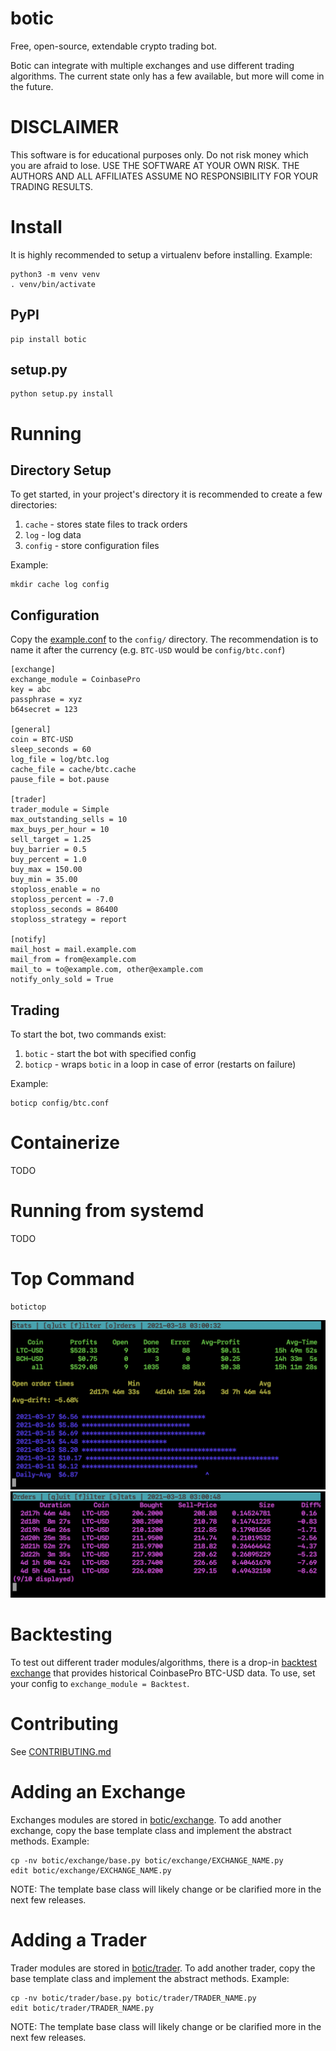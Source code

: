 # botic
Free, open-source, extendable crypto trading bot.

Botic can integrate with multiple exchanges and use different trading algorithms. The current
state only has a few available, but more will come in the future.

# DISCLAIMER

This software is for educational purposes only. Do not risk money which you are afraid to lose. USE
THE SOFTWARE AT YOUR OWN RISK. THE AUTHORS AND ALL AFFILIATES ASSUME NO RESPONSIBILITY FOR YOUR
TRADING RESULTS.

# Install

It is highly recommended to setup a virtualenv before installing. Example:

```
python3 -m venv venv
. venv/bin/activate
```
## PyPI

```
pip install botic
```

## setup.py

```
python setup.py install
```

# Running

## Directory Setup

To get started, in your project's directory it is recommended to create a few directories:
1. `cache` - stores state files to track orders
2. `log` - log data
3. `config` - store configuration files

Example:
```
mkdir cache log config
```

## Configuration
Copy the [example.conf](/example.conf) to the `config/` directory. The recommendation is to name it after the
currency (e.g. `BTC-USD` would be `config/btc.conf`)

```
[exchange]
exchange_module = CoinbasePro
key = abc
passphrase = xyz
b64secret = 123

[general]
coin = BTC-USD
sleep_seconds = 60
log_file = log/btc.log
cache_file = cache/btc.cache
pause_file = bot.pause

[trader]
trader_module = Simple
max_outstanding_sells = 10
max_buys_per_hour = 10
sell_target = 1.25
buy_barrier = 0.5
buy_percent = 1.0
buy_max = 150.00
buy_min = 35.00
stoploss_enable = no
stoploss_percent = -7.0
stoploss_seconds = 86400
stoploss_strategy = report

[notify]
mail_host = mail.example.com
mail_from = from@example.com
mail_to = to@example.com, other@example.com
notify_only_sold = True
```

## Trading

To start the bot, two commands exist:
1. `botic` - start the bot with specified config
2. `boticp` - wraps `botic` in a loop in case of error (restarts on failure)

Example:
```
boticp config/btc.conf
```

# Containerize
TODO

# Running from systemd
TODO

# Top Command

```
botictop
```

![botictop](/docs/top1.png)
![simpletop orders](/docs/top2.png)

# Backtesting
To test out different trader modules/algorithms, there is a drop-in
[backtest exchange](/botic/exchange/backtest.py) that provides historical CoinbasePro BTC-USD data.
To use, set your config to `exchange_module = Backtest`.

# Contributing
See [CONTRIBUTING.md](/CONTRIBUTING.md)

# Adding an Exchange

Exchanges modules are stored in [botic/exchange](/botic/exchange). To add another exchange,
copy the base template class and implement the abstract methods. Example:

```
cp -nv botic/exchange/base.py botic/exchange/EXCHANGE_NAME.py
edit botic/exchange/EXCHANGE_NAME.py
```

NOTE: The template base class will likely change or be clarified more in the next few releases.

# Adding a Trader

Trader modules are stored in [botic/trader](/botic/trader). To add another trader,
copy the base template class and implement the abstract methods. Example:

```
cp -nv botic/trader/base.py botic/trader/TRADER_NAME.py
edit botic/trader/TRADER_NAME.py
```

NOTE: The template base class will likely change or be clarified more in the next few releases.

